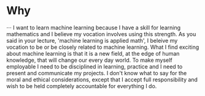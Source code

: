# Why

⋅⋅⋅ I want to learn machine learning because I have a skill for learning mathematics and I believe my vocation involves using this strength.
As you said in your lecture, 'machine learning is applied math', I beleive my vocation to be or be closely related to machine learning.
What I find exciting about machine learning is that it is a new field, at the edge of human knowledge, that will change our every day world.
To make myself employable I need to be disciplined in learning, practice and I need to present and communicate my projects.
I don't know what to say for the moral and ethical considerations, except that I accept full responsibility and wish to be held completely accountable for everything I do.
